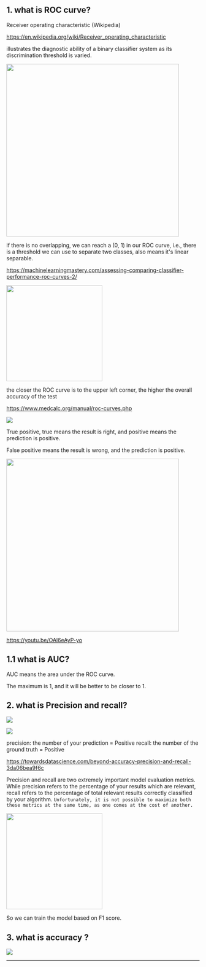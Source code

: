 ## 1. what is ROC curve?



Receiver operating characteristic (Wikipedia)

https://en.wikipedia.org/wiki/Receiver_operating_characteristic

illustrates the diagnostic ability of a binary classifier system as its discrimination threshold is varied.

<img src="https://3qeqpr26caki16dnhd19sv6by6v-wpengine.netdna-ssl.com/wp-content/uploads/2014/11/ROC1.png" width="450px"/>

if there is no overlapping, we can reach a (0, 1) in our ROC curve, i.e., there is a threshold we can use to separate two classes, also means it's linear separable.



https://machinelearningmastery.com/assessing-comparing-classifier-performance-roc-curves-2/

<img src="https://www.medcalc.org/manual/_help/images/roc_intro2.png" width="250px"/>

the closer the ROC curve is to the upper left corner, the higher the overall accuracy of the test

https://www.medcalc.org/manual/roc-curves.php

![](https://ws3.sinaimg.cn/large/006tNc79ly1fzssqn38hwj30ua0u0n05.jpg)

True positive, true means the result is right, and positive means the prediction is positive.

False positive means the result is wrong, and the prediction is positive.

<img src="https://upload.wikimedia.org/wikipedia/commons/3/36/ROC_space-2.png" width="450px"/>

https://youtu.be/OAl6eAyP-yo

## 1.1 what is AUC?

AUC means the area under the ROC curve.

The maximum is 1, and it will be better to be closer to 1.



## 2. what is Precision and recall?


![](https://ws2.sinaimg.cn/large/006tNc79ly1fzssv8p0z6j31200g2mzw.jpg)

![](https://ws4.sinaimg.cn/large/006tNc79ly1fzssubj0n9j30c808y74k.jpg)

precision: the number of your prediction = Positive
recall: the number of the ground truth = Positive

https://towardsdatascience.com/beyond-accuracy-precision-and-recall-3da06bea9f6c

Precision and recall are two extremely important model evaluation metrics. While precision refers to the percentage of your results which are relevant, recall refers to the percentage of total relevant results correctly classified by your algorithm. `Unfortunately, it is not possible to maximize both these metrics at the same time, as one comes at the cost of another.`

<img src="https://cdn-images-1.medium.com/max/1600/1*DIhRgfwTcxnXJuKr2_cRvA.png" width="250px"/>

So we can train the model based on F1 score. 

## 3. what is accuracy ?

![](https://ws4.sinaimg.cn/large/006tNc79ly1fzst1vv9gnj30o204cwf0.jpg)

---
